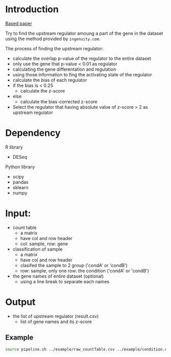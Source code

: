 # Introduction

[Based paper](http://pages.ingenuity.com/rs/ingenuity/images/0812%20upstream_regulator_analysis_whitepaper.pdf)

Try to find the upstream regulator amoung a part of the gene in the dataset using the method provided by `ingenuity.com`.

The process of finding the upstream regulator:

- calculate the overlap p-value of the regulator to the entire dataset
- only use the gene that p-value < 0.01 as regulator
- calculating the gene differentation and regulation
- using those information to fing the activating state of the regulator
- calculate the bias of each regulator
- if the bias is < 0.25
  - calculate the z-score
- else
  - calculate the bias-corrected z-score
- Select the regulator that having absolute value of z-score > 2 as upstream regulator

# Dependency

R library
- DESeq

Python library
- scipy
- pandas
- sklearn
- numpy

# Input:
- count table
  - a matrix
  - have col and row header
  - col: sample, row: gene
- classification of sample
  - a matrix
  - have col and row header
  - clasifed the sample to 2 group ('condA' or 'condB')
  - row: sample, only one row: the condition  ('condA' or 'condB')
- the gene names of entire dataset (optional)
  - using a line break to separate each names

# Output

- the list of upstream regulator (result.csv)
  - list of gene names and its z-score



Example
---

```bash
source pipeline.sh ../example/raw_countTable.csv ../example/condition.csv ../example/result/
```
